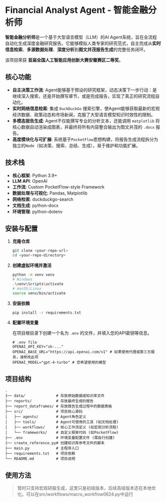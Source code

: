 # Financial Analyst Agent - 智能金融分析师


**智能金融分析师**是一个基于大型语言模型（LLM）的AI Agent系统，旨在全流程自动化生成深度金融研究报告。它能够模拟人类专家的研究范式，自主完成从**实时信息检索**、**多源数据处理**、**深度分析**到**图文并茂报告生成**的完整任务闭环。

该项目荣获 **首届全国人工智能应用创新大赛安徽赛区二等奖**。

## 核心功能

- **自主决策工作流**: Agent能够基于预设的研究框架，动态决策下一步行动：是继续深入搜索，还是开始撰写章节，或是完成报告，实现了真正的研究流程自动化。
- **实时网络信息检索**: 集成 `DuckDuckGo` 搜索引擎，使Agent能够获取最新的宏观经济数据、政策动态和市场新闻，克服了大型语言模型知识时效性的限制。
- **多模态报告生成**: Agent不仅能撰写专业的分析文本，还能调用 `matplotlib` 将核心数据自动渲染成图表，并最终将所有内容整合输出为图文并茂的 `.docx` 报告。
- **高度模块化与可扩展**: 系统基于`PocketFlow`思想构建，将报告生成流程拆分为独立的`Node`（如决策、搜索、总结、生成），易于维护和功能扩展。


## 技术栈

- **核心框架**: Python 3.9+
- **LLM API**: OpenAI
- **工作流**: Custom PocketFlow-style Framework
- **数据处理与可视化**: Pandas, Matplotlib
- **网络检索**: duckduckgo-search
- **文档生成**: python-docx
- **环境管理**: python-dotenv

## 安装与配置

1.  **克隆仓库**
    ```bash
    git clone <your-repo-url>
    cd <your-repo-directory>
    ```

2.  **创建虚拟环境并激活**
    ```bash
    python -m venv venv
    # Windows
    .\venv\Scripts\activate
    # macOS/Linux
    source venv/bin/activate
    ```

3.  **安装依赖**
    ```bash
    pip install -r requirements.txt
    ```

4.  **配置环境变量**

    在项目根目录下创建一个名为 `.env` 的文件，并填入您的API密钥等信息。

    ```dotenv
    # .env file
    OPENAI_API_KEY="sk-..."
    OPENAI_BASE_URL="https://api.openai.com/v1" # 如果使用代理或第三方服务，请修改此项
    OPENAI_MODEL="gpt-4-turbo" # 您希望使用的模型
    ```


## 项目结构

```
.
├── data/              # 存放原始数据或知识库文件
├── reports/           # 存放最终生成的报告
├── report_dataframes/ # 存放报告生成过程中的数据表格
├── src/               # 项目核心源码
│   ├── agents/        # Agent角色定义
│   ├── tools/         # Agent可使用的工具 (如文档处理)
│   ├── workflows/     # 核心工作流定义 (如宏观分析流程)
│   └── frameworks/    # 自定义框架代码 (如PocketFlow)
├── .env               # 环境变量配置文件 (需自行创建)
├── create_reference.py# 创建知识库参考文件的脚本
├── main.py            # 主程序入口
├── requirements.txt   # 项目依赖
└── README.md          # 项目说明
```

## 使用方法
> 暂时只支持宏观研报生成，这里只是初级版本，后续高级版本还在本地优化。可以在src/workflows/macro_workflow0624.py中运行